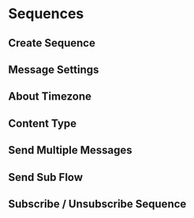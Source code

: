 # Sequences

## Create Sequence

## Message Settings

## About Timezone

## Content Type

## Send Multiple Messages

## Send Sub Flow

## Subscribe / Unsubscribe Sequence


